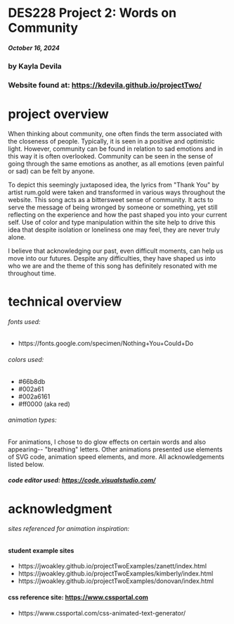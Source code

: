 # DES228 Project 2: Words on Community
##### October 16, 2024 ######
### by Kayla Devila ###
### Website found at: https://kdevila.github.io/projectTwo/ ###

# project overview
When thinking about community, one often finds the term associated with the closeness of people. Typically, it is seen in a positive and optimistic light. However, community can be found in relation to sad emotions and in this way it is often overlooked. Community can be seen in the sense of going through the same emotions as another, as all emotions (even painful or sad) can be felt by anyone. 

To depict this seemingly juxtaposed idea, the lyrics from "Thank You" by artist rum.gold were taken and transformed in various ways throughout the website. This song acts as a bittersweet sense of community. It acts to serve the message of being wronged by someone or something, yet still reflecting on the experience and how the past shaped you into your current self. Use of color and type manipulation within the site help to drive this idea that despite isolation or loneliness one may feel, they are never truly alone.

I believe that acknowledging our past, even difficult moments, can help us move into our futures. Despite any difficulties, they have shaped us into who we are and the theme of this song has definitely resonated with me throughout time.

# technical overview
###### fonts used: ######
<ul>
    <li>https://fonts.google.com/specimen/Nothing+You+Could+Do</li>
</ul>

###### colors used: ######
<ul>
    <li>#66b8db</li>
    <li>#002a61</li>
    <li>#002a6161</li>
    <li>#ff0000 (aka red)</li>

</ul>

###### animation types: ######
For animations, I chose to do glow effects on certain words and also appearing-- "breathing" letters.
Other animations presented use elements of SVG code, animation speed elements, and more. All acknowledgements listed below.

##### code editor used: https://code.visualstudio.com/ #####


# acknowledgment
###### sites referenced for animation inspiration: ######
#### student example sites ####
<ul>
    <li>https://jwoakley.github.io/projectTwoExamples/zanett/index.html</li>
    <li>https://jwoakley.github.io/projectTwoExamples/kimberly/index.html</li>
    <li>https://jwoakley.github.io/projectTwoExamples/donovan/index.html</li>
</ul>

#### css reference site: https://www.cssportal.com ####
<ul>
    <li>https://www.cssportal.com/css-animated-text-generator/</li>
</ul>
 

